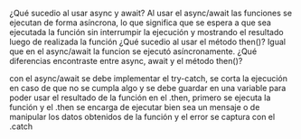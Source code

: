 ¿Qué sucedio al usar async y await?
Al usar el async/await las funciones se ejecutan de forma asíncrona, lo que significa que se espera a que sea ejecutada la función sin interrumpir la ejecución y mostrando el resultado luego de realizada la función
¿Qué sucedio al usar el método then()?
Igual que en el async/await la funcion se ejecutó asíncronamente.
¿Qué diferencias encontraste entre async, await y el método then()?

con el async/await se debe implementar el try-catch, se corta la ejecución en caso de que no se cumpla algo y se debe guardar en una variable para poder usar el resultado de la función
en el .then, primero se ejecuta la función y el .then se encarga de ejecutar bien sea un mensaje o de manipular los datos obtenidos de la función y el error se captura con el .catch